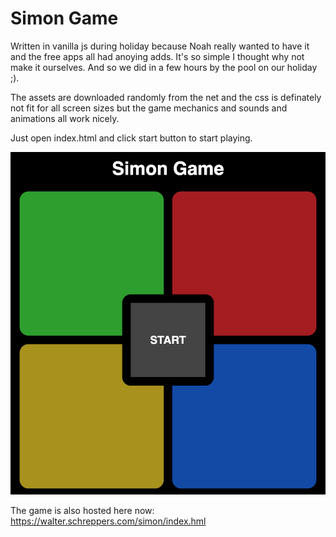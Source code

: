 # Simon Game

Written in vanilla js during holiday because Noah really wanted to have it and the free apps all had anoying adds.
It's so simple I thought why not make it ourselves. And so we did in a few hours by the pool on our holiday ;).

The assets are downloaded randomly from the net and the css is definately not fit for all screen sizes but the game mechanics and sounds
and animations all work nicely. 

Just open index.html and click start button to start playing.

![Game start](screenshots/game_start_example.png?raw=true "Game initial page")


The game is also hosted here now: https://walter.schreppers.com/simon/index.hml
